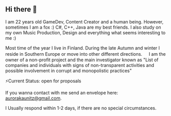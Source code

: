 ## Hi there 🦊
I am 22 years old GameDev, Content Creator and a human being. However, sometimes I am a fox :)
C#, C++, Java are my best friends. I also study on my own Music Production, Design and everything what seems interesting to me :)

Most time of the year I live in Finland. During the late Autumn and winter I reside in Southern Europe or move into other different directions. 
ㅤ
I am the owner of a non-profit project and the main investigator known as "List of companies and individuals with signs of non-transparent activities and possible involvement in corrupt and monopolistic practices"


⚡Current Status: open for proposals 

If you wanna contact with me send an envelope here: aurorakaunitz@gmail.com.

I Usually respond within 1-2 days, if there are no special circumstances.


<!--
**AKaunitz/AKaunitz** is a ✨ _special_ ✨ repository because its `README.md` (this file) appears on your GitHub profile.

Here are some ideas to get you started:

- 🔭 I’m currently working on ...
- 🌱 I’m currently learning ...
- 👯 I’m looking to collaborate on ...
- 🤔 I’m looking for help with ...
- 💬 Ask me about ...
- 📫 How to reach me: ...
- 😄 Pronouns: ...
- ⚡ Fun fact: ...
-->
